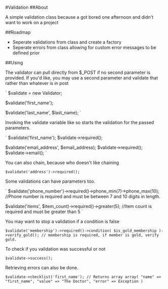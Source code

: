 #Validation
##About

A simple validation class because a got bored one afternoon and didn't want to work on a project

##Roadmap
* Seperate validations from class and create a factory
* Seperate errors from class allowing for custom error messages to be defined prior

##Using

The validator can pull directly from $_POST if no second parameter is provided.
If you'd like, you may use a second parameter and validate that rather than whatever is in post

`
$validate = new Validator;

$validate('first_name');

$validate('last_name', $last_name);
`

Invoking the validate variable like so starts the validation for the passed parameters.

`
$validate('first_name');
$validate->required();

$validate('email_address', $email_address);
$validate->required();
$validate->email();
`

You can also chain, because who doesn't like chaining

`
$validate('address')->required();
`

Some validations can have parameters too.

`
$validate('phone_number')->required()->phone_min(7)->phone_max(10); //Phone number is required and must be between 7 and 10 digits in length.

$validate('items', $item_count)->required()->greater(5); //Item count is required and must be greater than 5
`

You may want to stop a validation if a condition is false

`
$validate('membership')->required()->condition( $is_gold_membership )->verify_gold();
// membership is required, if member is gold, verify gold. 
`

To check if you validation was successful or not

`
$validate->success();
`

Retrieving errors can also be done.

`
$validate->checklist('first_name');
// Returns array
array(
	"name" => "first_name",
	"value" => "The Doctor",
	"error" => Exception
)
`